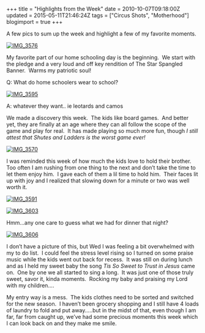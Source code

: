 +++
title = "Highlights from the Week"
date = 2010-10-07T09:18:00Z
updated = 2015-05-11T21:46:24Z
tags = ["Circus Shots", "Motherhood"]
blogimport = true 
+++

 A few pics to sum up the week and highlight a few of my favorite moments.

[![IMG_3576](https://latc.s3.amazonaws.com/wp-content/uploads/2010/10/IMG_3576.jpg "IMG_3576")](https://latc.s3.amazonaws.com/wp-content/uploads/2010/10/IMG_3576.jpg)

My favorite part of our home schooling day is the beginning.&#160; We start with the pledge and a very loud and off key rendition of The Star Spangled Banner.&#160; Warms my patriotic soul!

Q: What do home schoolers wear to school?

[![IMG_3595](https://latc.s3.amazonaws.com/wp-content/uploads/2010/10/IMG_3595.jpg "IMG_3595")](https://latc.s3.amazonaws.com/wp-content/uploads/2010/10/IMG_3595.jpg)

A: whatever they want.. ie leotards and camos

We made a discovery this week.&#160; The kids like board games.&#160; And better yet, they are finally at an age where they can all follow the scope of the game and play for real.&#160; It has made playing so much more fun, though _I still attest that Shutes and Ladders is the worst game ever!_

[![IMG_3570](https://latc.s3.amazonaws.com/wp-content/uploads/2010/10/IMG_3570.jpg "IMG_3570")](https://latc.s3.amazonaws.com/wp-content/uploads/2010/10/IMG_3570.jpg)

I was reminded this week of how much the kids love to hold their brother.&#160; Too often I am rushing from one thing to the next and don’t take the time to let them enjoy him.&#160; I gave each of them a lil time to hold him.&#160; Their faces lit up with joy and I realized that slowing down for a minute or two was well worth it.&#160; 

[![IMG_3591](https://latc.s3.amazonaws.com/wp-content/uploads/2010/10/IMG_3591.jpg "IMG_3591")](https://latc.s3.amazonaws.com/wp-content/uploads/2010/10/IMG_3591.jpg)

[![IMG_3603](https://latc.s3.amazonaws.com/wp-content/uploads/2010/10/IMG_3603.jpg "IMG_3603")](https://latc.s3.amazonaws.com/wp-content/uploads/2010/10/IMG_3603.jpg)

Hmm…any one care to guess what we had for dinner that night?

[![IMG_3606](https://latc.s3.amazonaws.com/wp-content/uploads/2010/10/IMG_3606.jpg "IMG_3606")](https://latc.s3.amazonaws.com/wp-content/uploads/2010/10/IMG_3606.jpg)

I don’t have a picture of this, but Wed I was feeling a bit overwhelmed with my to do list.&#160; I could feel the stress level rising so I turned on some praise music while the kids went out back for recess.&#160; It was still on during lunch and as I held my sweet baby the song _Tis So Sweet to Trust in Jesus_ came on.&#160; One by one we all started to sing a long.&#160; It was just one of those truly sweet, savor it, kinda moments.&#160; Rocking my baby and praising my Lord with my children….

   









 

My entry way is a mess.&#160; The kids clothes need to be sorted and switched for the new season.&#160; I haven’t been grocery shopping and I still have 4 loads of laundry to fold and put away…..but in the midst of that, even though I am far, far from caught up, we’ve had some precious moments this week which I can look back on and they make me smile.
